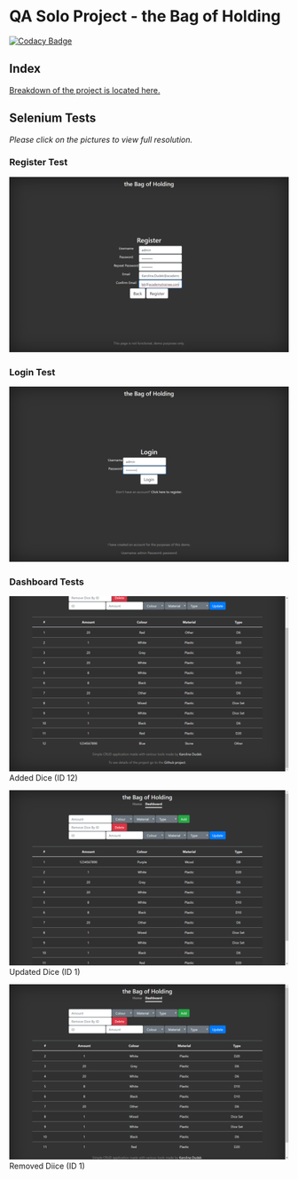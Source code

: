 # QA Solo Project - the Bag of Holding
[![Codacy Badge](https://api.codacy.com/project/badge/Grade/ee9b02858d764b15adcb8dc2d62d2c36)](https://www.codacy.com/manual/Kanimi/theBagofHoldingSelenium?utm_source=github.com&amp;utm_medium=referral&amp;utm_content=Kanimi/theBagofHoldingSelenium&amp;utm_campaign=Badge_Grade)

## Index

[Breakdown of the project is located here.](https://github.com/Kanimi/theBagofHolding)

## Selenium Tests

*Please click on the pictures to view full resolution.*

### Register Test
![Register Test](src/test/java/screenshots/registrationFormTest.png "Register Test")

### Login Test
![Login Test](src/test/java/screenshots/loginFormTest.png "Login Test")

### Dashboard Tests
![Add Test](src/test/java/screenshots/addDiceTest.png "Add Dice Test")
Added Dice (ID 12)

![Update Test](src/test/java/screenshots/updateDiceTest.png "Update Dice Test")
Updated Dice (ID 1)

![Delete Test](src/test/java/screenshots/deleteDiceTest.png "Delete Dice Test")
Removed Diice (ID 1)